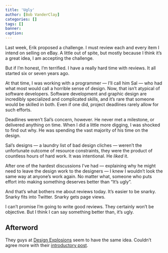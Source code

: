 ```yaml
---
title: 'Ugly'
author: [Bob VanderClay]
categories: []
tags: []
banner: 
caption: 
---
```


Last week, Erik proposed a challenge. I must review each and every item I intend on selling on eBay. A little out of spite, but mostly because I think it’s a great idea, I am accepting the challenge.

But if I’m honest, I’m terrified. I have a really hard time with reviews. It all started six or seven years ago.

At that time, I was working with a programmer — I’ll call him Sal — who had what most would call a horrible sense of design. Now, that isn’t atypical of software developers. Software development and graphic design are incredibly specialized and complicated skills, and it’s rare that someone would be skilled in both. Even if one did, project deadlines rarely allow for such efforts.

Deadlines weren’t Sal’s concern, however. He never met a milestone, or delivered anything on time. When I did a little more digging, I was shocked to find out why. He was spending the vast majority of his time on the design.

Sal’s designs — a laundry list of bad design cliches — weren’t the unfortunate outcome of resource constraints, they were the product of countless hours of hard work. It was intentional. He *liked* it. 

After one of the hardest discussions I’ve had — explaining why he might need to leave the design work to the designers — I knew I wouldn’t look the same way at anyone’s work again. No matter what, someone who puts effort into making something deserves better than “It’s ugly”.

And that’s what bothers me about reviews today. It’s easier to be snarky. Snarky fits into Twitter. Snarky gets page views.

I can’t promise I’m going to write good reviews. They certainly won’t be objective. But I think I can say something better than, it’s ugly.

## Afterword

They guys at [Design Explosions](https://medium.com/design-explosion) seem to have the same idea. Couldn’t agree more with their [introductory post](https://medium.com/design-explosion/introducing-design-explosions-e564dea4d435).
